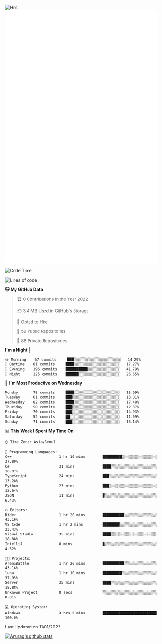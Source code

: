 ![Hits](https://hits.seeyoufarm.com/api/count/incr/badge.svg?url=https%3A%2F%2Fgithub.com%2Fkokose1234&count_bg=%2379C83D&title_bg=%23555555&icon=apple.svg&icon_color=%23E7E7E7&title=hits&edge_flat=false)
<br/>
![Metrics](https://github.com/kokose1234/kokose1234/blob/main/github-metrics.svg)

<!--START_SECTION:waka-->
![Code Time](http://img.shields.io/badge/Code%20Time-353%20hrs%2044%20mins-blue)

![Lines of code](https://img.shields.io/badge/From%20Hello%20World%20I%27ve%20Written-8%20Million%20lines%20of%20code-blue)

**🐱 My GitHub Data** 

> 🏆 0 Contributions in the Year 2022
 > 
> 📦 3.4 MB Used in GitHub's Storage 
 > 
> 💼 Opted to Hire
 > 
> 📜 59 Public Repositories 
 > 
> 🔑 88 Private Repositories  
 > 
**I'm a Night 🦉** 

```text
🌞 Morning    67 commits     ███░░░░░░░░░░░░░░░░░░░░░░   14.29% 
🌆 Daytime    81 commits     ████░░░░░░░░░░░░░░░░░░░░░   17.27% 
🌃 Evening    196 commits    ██████████░░░░░░░░░░░░░░░   41.79% 
🌙 Night      125 commits    ██████░░░░░░░░░░░░░░░░░░░   26.65%

```
📅 **I'm Most Productive on Wednesday** 

```text
Monday       75 commits     ████░░░░░░░░░░░░░░░░░░░░░   15.99% 
Tuesday      61 commits     ███░░░░░░░░░░░░░░░░░░░░░░   13.01% 
Wednesday    82 commits     ████░░░░░░░░░░░░░░░░░░░░░   17.48% 
Thursday     58 commits     ███░░░░░░░░░░░░░░░░░░░░░░   12.37% 
Friday       70 commits     ███░░░░░░░░░░░░░░░░░░░░░░   14.93% 
Saturday     52 commits     ██░░░░░░░░░░░░░░░░░░░░░░░   11.09% 
Sunday       71 commits     ███░░░░░░░░░░░░░░░░░░░░░░   15.14%

```


📊 **This Week I Spent My Time On** 

```text
⌚︎ Time Zone: Asia/Seoul

💬 Programming Languages: 
C++                      1 hr 10 mins        █████████░░░░░░░░░░░░░░░░   37.89% 
C#                       31 mins             ████░░░░░░░░░░░░░░░░░░░░░   16.97% 
TypeScript               24 mins             ███░░░░░░░░░░░░░░░░░░░░░░   13.28% 
Python                   23 mins             ███░░░░░░░░░░░░░░░░░░░░░░   12.64% 
JSON                     11 mins             █░░░░░░░░░░░░░░░░░░░░░░░░   6.43%

🔥 Editors: 
Rider                    1 hr 20 mins        ██████████░░░░░░░░░░░░░░░   43.16% 
VS Code                  1 hr 2 mins         ████████░░░░░░░░░░░░░░░░░   33.43% 
Visual Studio            35 mins             ████░░░░░░░░░░░░░░░░░░░░░   18.88% 
IntelliJ                 8 mins              █░░░░░░░░░░░░░░░░░░░░░░░░   4.52%

🐱‍💻 Projects: 
ArenaBattle              1 hr 20 mins        ██████████░░░░░░░░░░░░░░░   43.16% 
luna                     1 hr 10 mins        █████████░░░░░░░░░░░░░░░░   37.95% 
Server                   35 mins             ████░░░░░░░░░░░░░░░░░░░░░   18.88% 
Unknown Project          0 secs              ░░░░░░░░░░░░░░░░░░░░░░░░░   0.01%

💻 Operating System: 
Windows                  3 hrs 6 mins        █████████████████████████   100.0%

```


 Last Updated on 11/01/2022
<!--END_SECTION:waka-->

[![Anurag's github stats](https://github-readme-stats.vercel.app/api?username=kokose1234&theme=dracula)](https://github.com/anuraghazra/github-readme-stats)



	
